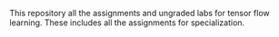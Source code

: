 This repository all the assignments and ungraded labs for tensor flow learning. These includes all the assignments for specialization.
